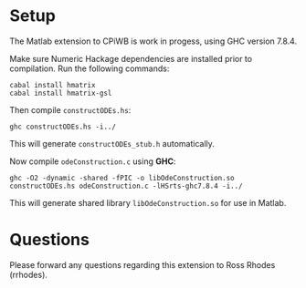 # Setup #
The Matlab extension to CPiWB is work in progess, using GHC version 7.8.4.

Make sure Numeric Hackage dependencies are installed prior to compilation. Run the following commands:

```
cabal install hmatrix
cabal install hmatrix-gsl
```

Then compile `constructODEs.hs`:

```
ghc constructODEs.hs -i../
```

This will generate `constructODEs_stub.h` automatically.

Now compile `odeConstruction.c` using **GHC**:

```
ghc -O2 -dynamic -shared -fPIC -o libOdeConstruction.so constructODEs.hs odeConstruction.c -lHSrts-ghc7.8.4 -i../
```

This will generate shared library `libOdeConstruction.so` for use in Matlab.

# Questions #
Please forward any questions regarding this extension to Ross Rhodes (rrhodes).
